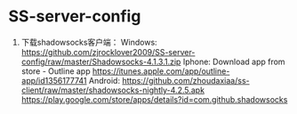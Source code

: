 # SS-server-config
1.	下载shadowsocks客户端：
Windows:
https://github.com/zjrocklover2009/SS-server-config/raw/master/Shadowsocks-4.1.3.1.zip
Iphone:
Download app from store - Outline app
https://itunes.apple.com/app/outline-app/id1356177741
Android:
https://github.com/zhoudaxiaa/ss-client/raw/master/shadowsocks-nightly-4.2.5.apk
https://play.google.com/store/apps/details?id=com.github.shadowsocks
